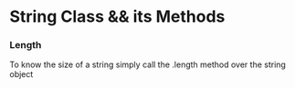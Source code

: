 <h1>String Class && its Methods</h1>

<h3>Length</h3>
<p>To know the size of a string simply call the .length method over the string object</p>
